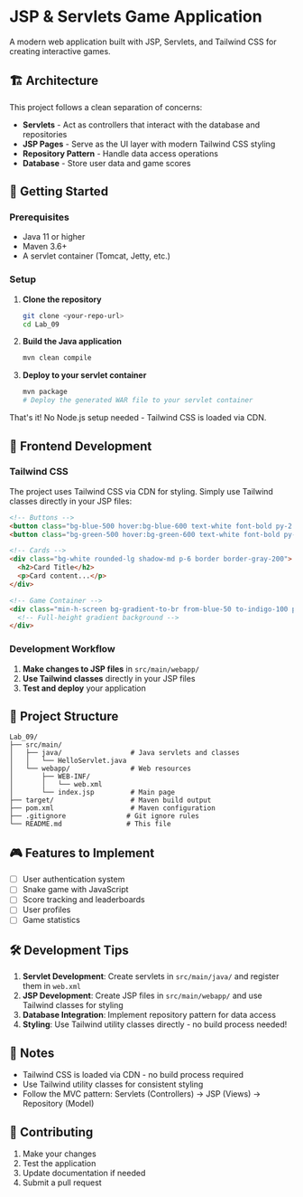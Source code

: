 # JSP & Servlets Game Application

A modern web application built with JSP, Servlets, and Tailwind CSS for creating interactive games.

## 🏗️ Architecture

This project follows a clean separation of concerns:

- **Servlets** - Act as controllers that interact with the database and repositories
- **JSP Pages** - Serve as the UI layer with modern Tailwind CSS styling
- **Repository Pattern** - Handle data access operations
- **Database** - Store user data and game scores

## 🚀 Getting Started

### Prerequisites

- Java 11 or higher
- Maven 3.6+
- A servlet container (Tomcat, Jetty, etc.)

### Setup

1. **Clone the repository**
   ```bash
   git clone <your-repo-url>
   cd Lab_09
   ```

2. **Build the Java application**
   ```bash
   mvn clean compile
   ```

3. **Deploy to your servlet container**
   ```bash
   mvn package
   # Deploy the generated WAR file to your servlet container
   ```

That's it! No Node.js setup needed - Tailwind CSS is loaded via CDN.

## 🎨 Frontend Development

### Tailwind CSS

The project uses Tailwind CSS via CDN for styling. Simply use Tailwind classes directly in your JSP files:

```html
<!-- Buttons -->
<button class="bg-blue-500 hover:bg-blue-600 text-white font-bold py-2 px-4 rounded">Primary Button</button>
<button class="bg-green-500 hover:bg-green-600 text-white font-bold py-2 px-4 rounded">Secondary Button</button>

<!-- Cards -->
<div class="bg-white rounded-lg shadow-md p-6 border border-gray-200">
  <h2>Card Title</h2>
  <p>Card content...</p>
</div>

<!-- Game Container -->
<div class="min-h-screen bg-gradient-to-br from-blue-50 to-indigo-100 p-4">
  <!-- Full-height gradient background -->
</div>
```

### Development Workflow

1. **Make changes to JSP files** in `src/main/webapp/`
2. **Use Tailwind classes** directly in your JSP files
3. **Test and deploy** your application

## 📁 Project Structure

```
Lab_09/
├── src/main/
│   ├── java/                 # Java servlets and classes
│   │   └── HelloServlet.java
│   └── webapp/               # Web resources
│       ├── WEB-INF/
│       │   └── web.xml
│       └── index.jsp         # Main page
├── target/                   # Maven build output
├── pom.xml                   # Maven configuration
├── .gitignore               # Git ignore rules
└── README.md                # This file
```

## 🎮 Features to Implement

- [ ] User authentication system
- [ ] Snake game with JavaScript
- [ ] Score tracking and leaderboards
- [ ] User profiles
- [ ] Game statistics

## 🛠️ Development Tips

1. **Servlet Development**: Create servlets in `src/main/java/` and register them in `web.xml`
2. **JSP Development**: Create JSP files in `src/main/webapp/` and use Tailwind classes for styling
3. **Database Integration**: Implement repository pattern for data access
4. **Styling**: Use Tailwind utility classes directly - no build process needed!

## 📝 Notes

- Tailwind CSS is loaded via CDN - no build process required
- Use Tailwind utility classes for consistent styling
- Follow the MVC pattern: Servlets (Controllers) → JSP (Views) → Repository (Model)

## 🤝 Contributing

1. Make your changes
2. Test the application
3. Update documentation if needed
4. Submit a pull request 